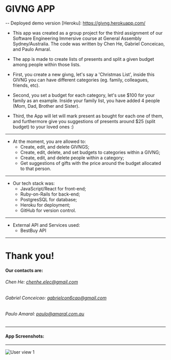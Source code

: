 # GIVNG APP
-- Deployed demo version [Heroku]: https://givng.herokuapp.com/

- This app was created as a group project for the third assignment of our Software Engineering Immersive course at General Assembly Sydney/Australia.
The code was written by Chen He, Gabriel Conceicao, and Paulo Amaral.

- The app is made to create lists of presents and split a given budget among people within those lists.

- First, you create a new givng, let's say a 'Christmas List', inside this GIVNG you can have different categories (eg. family, colleagues, friends, etc).

- Second, you set a budget for each category, let's use $100 for your family as an example. Inside your family list, you have added 4 people (Mom, Dad, Brother and Sister).

- Third, the App will let will mark present as bought for each one of them, and furthermore give you suggestions of presents around $25 (split budget) to your loved ones :)

---
- At the moment, you are allowed to: 
    - Create, edit, and delete GIVNGS;
    - Create, edit, delete, and set budgets to categories within a GIVNG;
    - Create, edit, and delete people within a category;
    - Get suggestions of gifts with the price around the budget allocated to that person.
---
- Our tech stack was: 
    - JavaScript/React for front-end;
    - Ruby-on-Rails for back-end;
    - PostgresSQL for database;
    - Heroku for deployment;
    - GitHub for version control.
---
- External API and Services used:
    -  BestBuy API
***

# Thank you!

#### Our contacts are:
###### Chen He: chenhe.elec@gmail.com
###### Gabriel Conceicao: gabrielcon6cao@gmail.com
###### Paulo Amaral: paulo@amaral.com.au
___

#### App Screenshots:
---

![User view 1](/public/screenshots/givngs.gif)

